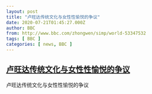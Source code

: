 ```yaml
---
layout: post
title: "卢旺达传统文化与女性性愉悦的争议"
date: 2020-07-21T01:45:27.000Z
author: BBC
from: http://www.bbc.com/zhongwen/simp/world-53347532
tags: [ BBC ]
categories: [ news, BBC ]
---
```

<!--1595295927000-->
[卢旺达传统文化与女性性愉悦的争议](http://www.bbc.com/zhongwen/simp/world-53347532)
------

<div>
卢旺达传统文化与女性性愉悦的争议
</div>
